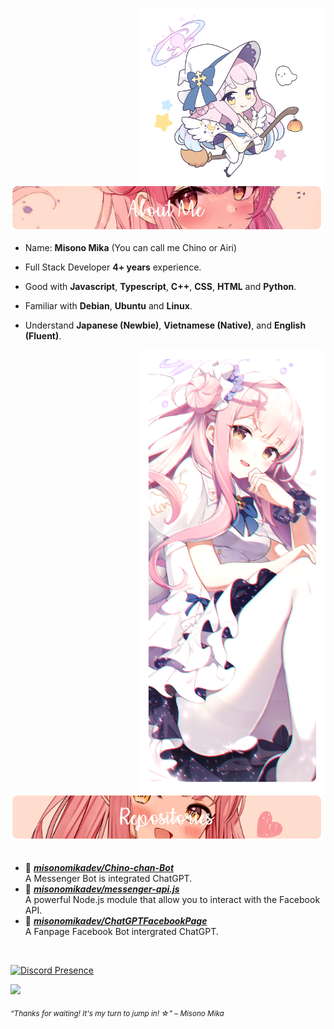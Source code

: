 #
<div>
<img src="./assets/HeadIcon.png" width="300" align="right" />
<br/>
<br/>
<img src="./assets/AboutMe-Mika.png" width="500" />
<br/>
  
- Name: **Misono Mika** (You can call me Chino or Airi)

- Full Stack Developer **4+ years** experience.

- Good with **Javascript**, **Typescript**, **C++**, **CSS**, **HTML** and **Python**.

- Familiar with **Debian**, **Ubuntu** and **Linux**.

- Understand **Japanese (Newbie)**, **Vietnamese (Native)**, and **English (Fluent)**.
<img src="./assets/MisonoMika.png" width="300" align="right" />
<br/>
<br/>
<img src="./assets/Repositories-Mika.png" width="500" />
<br/>
<br/>
  
- 📗 [***misonomikadev/Chino-chan-Bot***](https://github.com/mikamisonodev/Chino-chan-Bot) <br/>
  A Messenger Bot is integrated ChatGPT.
- 📘 [***misonomikadev/messenger-api.js***](https://github.com/mikamisonodev/messenger-api.js) <br/>
  A powerful Node.js module that allow you to interact with the Facebook API.
- 📙 [***misonomikadev/ChatGPTFacebookPage***](https://github.com/mikamisonodev/ChatGPTFacebookPage) <br/>
  A Fanpage Facebook Bot intergrated ChatGPT.
<br/>

[![Discord Presence](https://lanyard.cnrad.dev/api/898521048545374248)](https://discord.com/users/898521048545374248)

![](https://github-readme-stats.vercel.app/api?username=mikamisonodev&theme=omni&hide_border=false&include_all_commits=true&count_private=false)
  
<sub> *“Thanks for waiting! It's my turn to jump in! ☆” – Misono Mika* </sub>

</div>

